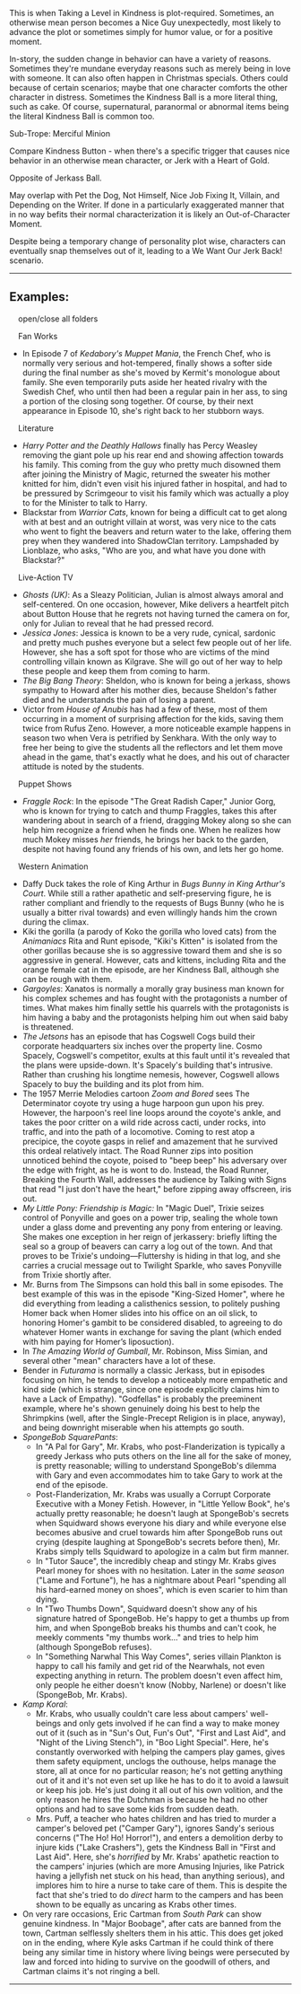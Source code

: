 This is when Taking a Level in Kindness is plot-required. Sometimes, an otherwise mean person becomes a Nice Guy unexpectedly, most likely to advance the plot or sometimes simply for humor value, or for a positive moment.

In-story, the sudden change in behavior can have a variety of reasons. Sometimes they're mundane everyday reasons such as merely being in love with someone. It can also often happen in Christmas specials. Others could because of certain scenarios; maybe that one character comforts the other character in distress. Sometimes the Kindness Ball is a more literal thing, such as cake. Of course, supernatural, paranormal or abnormal items being the literal Kindness Ball is common too.

Sub-Trope: Merciful Minion

Compare Kindness Button - when there's a specific trigger that causes nice behavior in an otherwise mean character, or Jerk with a Heart of Gold.

Opposite of Jerkass Ball.

May overlap with Pet the Dog, Not Himself, Nice Job Fixing It, Villain, and Depending on the Writer. If done in a particularly exaggerated manner that in no way befits their normal characterization it is likely an Out-of-Character Moment.

Despite being a temporary change of personality plot wise, characters can eventually snap themselves out of it, leading to a We Want Our Jerk Back! scenario.

___

## Examples:

    open/close all folders 

    Fan Works 

-   In Episode 7 of _Kedabory's Muppet Mania_, the French Chef, who is normally very serious and hot-tempered, finally shows a softer side during the final number as she's moved by Kermit's monologue about family. She even temporarily puts aside her heated rivalry with the Swedish Chef, who until then had been a regular pain in her ass, to sing a portion of the closing song together. Of course, by their next appearance in Episode 10, she's right back to her stubborn ways.

    Literature 

-   _Harry Potter and the Deathly Hallows_ finally has Percy Weasley removing the giant pole up his rear end and showing affection towards his family. This coming from the guy who pretty much disowned them after joining the Ministry of Magic, returned the sweater his mother knitted for him, didn't even visit his injured father in hospital, and had to be pressured by Scrimgeour to visit his family which was actually a ploy to for the Minister to talk to Harry.
-   Blackstar from _Warrior Cats_, known for being a difficult cat to get along with at best and an outright villain at worst, was very nice to the cats who went to fight the beavers and return water to the lake, offering them prey when they wandered into ShadowClan territory. Lampshaded by Lionblaze, who asks, "Who are you, and what have you done with Blackstar?"

    Live-Action TV 

-   _Ghosts (UK)_: As a Sleazy Politician, Julian is almost always amoral and self-centered. On one occasion, however, Mike delivers a heartfelt pitch about Button House that he regrets not having turned the camera on for, only for Julian to reveal that he had pressed record.
-   _Jessica Jones_: Jessica is known to be a very rude, cynical, sardonic and pretty much pushes everyone but a select few people out of her life. However, she has a soft spot for those who are victims of the mind controlling villain known as Kilgrave. She will go out of her way to help these people and keep them from coming to harm.
-   _The Big Bang Theory_: Sheldon, who is known for being a jerkass, shows sympathy to Howard after his mother dies, because Sheldon's father died and he understands the pain of losing a parent.
-   Victor from _House of Anubis_ has had a few of these, most of them occurring in a moment of surprising affection for the kids, saving them twice from Rufus Zeno. However, a more noticeable example happens in season two when Vera is petrified by Senkhara. With the only way to free her being to give the students all the reflectors and let them move ahead in the game, that's exactly what he does, and his out of character attitude is noted by the students.

    Puppet Shows 

-   _Fraggle Rock_: In the episode "The Great Radish Caper," Junior Gorg, who is known for trying to catch and thump Fraggles, takes this after wandering about in search of a friend, dragging Mokey along so she can help him recognize a friend when he finds one. When he realizes how much Mokey misses _her_ friends, he brings her back to the garden, despite not having found any friends of his own, and lets her go home.

    Western Animation 

-   Daffy Duck takes the role of King Arthur in _Bugs Bunny in King Arthur's Court_. While still a rather apathetic and self-preserving figure, he is rather compliant and friendly to the requests of Bugs Bunny (who he is usually a bitter rival towards) and even willingly hands him the crown during the climax.
-   Kiki the gorilla (a parody of Koko the gorilla who loved cats) from the _Animaniacs_ Rita and Runt episode, "Kiki's Kitten" is isolated from the other gorillas because she is so aggressive toward them and she is so aggressive in general. However, cats and kittens, including Rita and the orange female cat in the episode, are her Kindness Ball, although she can be rough with them.
-   _Gargoyles_: Xanatos is normally a morally gray business man known for his complex schemes and has fought with the protagonists a number of times. What makes him finally settle his quarrels with the protagonists is him having a baby and the protagonists helping him out when said baby is threatened.
-   _The Jetsons_ has an episode that has Cogswell Cogs build their corporate headquarters six inches over the property line. Cosmo Spacely, Cogswell's competitor, exults at this fault until it's revealed that the plans were upside-down. It's Spacely's building that's intrusive. Rather than crushing his longtime nemesis, however, Cogswell allows Spacely to buy the building and its plot from him.
-   The 1957 Merrie Melodies cartoon _Zoom and Bored_ sees The Determinator coyote try using a huge harpoon gun upon his prey. However, the harpoon's reel line loops around the coyote's ankle, and takes the poor critter on a wild ride across cacti, under rocks, into traffic, and into the path of a locomotive. Coming to rest atop a precipice, the coyote gasps in relief and amazement that he survived this ordeal relatively intact. The Road Runner zips into position unnoticed behind the coyote, poised to "beep beep" his adversary over the edge with fright, as he is wont to do. Instead, the Road Runner, Breaking the Fourth Wall, addresses the audience by Talking with Signs that read "I just don't have the heart," before zipping away offscreen, iris out.
-   _My Little Pony: Friendship is Magic:_ In "Magic Duel", Trixie seizes control of Ponyville and goes on a power trip, sealing the whole town under a glass dome and preventing any pony from entering or leaving. She makes one exception in her reign of jerkassery: briefly lifting the seal so a group of beavers can carry a log out of the town. And that proves to be Trixie's undoing—Fluttershy is hiding in that log, and she carries a crucial message out to Twilight Sparkle, who saves Ponyville from Trixie shortly after.
-   Mr. Burns from The Simpsons can hold this ball in some episodes. The best example of this was in the episode "King-Sized Homer", where he did everything from leading a calisthenics session, to politely pushing Homer back when Homer slides into his office on an oil slick, to honoring Homer's gambit to be considered disabled, to agreeing to do whatever Homer wants in exchange for saving the plant (which ended with him paying for Homer’s liposuction).
-   In _The Amazing World of Gumball_, Mr. Robinson, Miss Simian, and several other "mean" characters have a lot of these.
-   Bender in _Futurama_ is normally a classic Jerkass, but in episodes focusing on him, he tends to develop a noticeably more empathetic and kind side (which is strange, since one episode explicitly claims him to have a Lack of Empathy). "Godfellas" is probably the preeminent example, where he's shown genuinely doing his best to help the Shrimpkins (well, after the Single-Precept Religion is in place, anyway), and being downright miserable when his attempts go south.
-   _SpongeBob SquarePants_:
    -   In "A Pal for Gary", Mr. Krabs, who post-Flanderization is typically a greedy Jerkass who puts others on the line all for the sake of money, is pretty reasonable; willing to understand SpongeBob's dilemma with Gary and even accommodates him to take Gary to work at the end of the episode.
    -   Post-Flanderization, Mr. Krabs was usually a Corrupt Corporate Executive with a Money Fetish. However, in "Little Yellow Book", he's actually pretty reasonable; he doesn't laugh at SpongeBob's secrets when Squidward shows everyone his diary and while everyone else becomes abusive and cruel towards him after SpongeBob runs out crying (despite laughing at SpongeBob's secrets before then), Mr. Krabs simply tells Squidward to apologize in a calm but firm manner.
    -   In "Tutor Sauce", the incredibly cheap and stingy Mr. Krabs gives Pearl money for shoes with no hesitation. Later in the _same season_ ("Lame and Fortune"), he has a nightmare about Pearl "spending all his hard-earned money on shoes", which is even scarier to him than dying.
    -   In "Two Thumbs Down", Squidward doesn't show any of his signature hatred of SpongeBob. He's happy to get a thumbs up from him, and when SpongeBob breaks his thumbs and can't cook, he meekly comments "my thumbs work..." and tries to help him (although SpongeBob refuses).
    -   In "Something Narwhal This Way Comes", series villain Plankton is happy to call his family and get rid of the Nearwhals, not even expecting anything in return. The problem doesn't even affect him, only people he either doesn't know (Nobby, Narlene) or doesn't like (SpongeBob, Mr. Krabs).
-   _Kamp Koral_:
    -   Mr. Krabs, who usually couldn't care less about campers' well-beings and only gets involved if he can find a way to make money out of it (such as in "Sun's Out, Fun's Out", "First and Last Aid", and "Night of the Living Stench"), in "Boo Light Special". Here, he's constantly overworked with helping the campers play games, gives them safety equipment, unclogs the outhouse, helps manage the store, all at once for no particular reason; he's not getting anything out of it and it's not even set up like he has to do it to avoid a lawsuit or keep his job. He's just doing it all out of his own volition, and the only reason he hires the Dutchman is because he had no other options and had to save some kids from sudden death.
    -   Mrs. Puff, a teacher who hates children and has tried to murder a camper's beloved pet ("Camper Gary"), ignores Sandy's serious concerns ("The Ho! Ho! Horror!"), and enters a demolition derby to injure kids ("Lake Crashers"), gets the Kindness Ball in "First and Last Aid". Here, she's _horrified_ by Mr. Krabs' apathetic reaction to the campers' injuries (which are more Amusing Injuries, like Patrick having a jellyfish net stuck on his head, than anything serious), and implores him to hire a nurse to take care of them. This is despite the fact that she's tried to do _direct_ harm to the campers and has been shown to be equally as uncaring as Krabs other times.
-   On very rare occasions, Eric Cartman from _South Park_ can show genuine kindness. In "Major Boobage", after cats are banned from the town, Cartman selflessly shelters them in his attic. This does get joked on in the ending, where Kyle asks Cartman if he could think of there being any similar time in history where living beings were persecuted by law and forced into hiding to survive on the goodwill of others, and Cartman claims it's not ringing a bell.

___